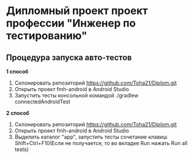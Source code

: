 # **Дипломный проект проект профессии "Инженер по тестированию"**

## **Процедура запуска авто-тестов**

**1 способ**
1. Склонировать репозиторий https://github.com/Toha21/Diplom.git
2. Открыть проект fmh-android в Android Studio
3. Запустить тесты консольной командой ./gradlew connectedAndroidTest

**2 способ**
1. Склонировать репозиторий https://github.com/Toha21/Diplom.git
2. Открыть проект fmh-android в Android Studio
3. Выделить каталог "app", запустить тесты сочетание клавиш Shift+Ctrl+F10(Если не получается, то во вкладке Run нажать Run all tests)

